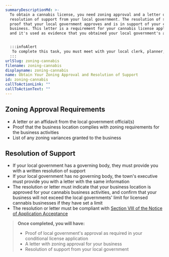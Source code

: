 ```yaml
---
summaryDescriptionMd: >-
  To obtain a cannabis license, you need zoning approval and a letter of
  resolution of support from your local government. The resolution of support is
  proof that your local government approves and is in support of your cannabis
  business. This letter is a requirement for your cannabis license application,
  and it's used as evidence that you obtained your local government's approval.


  :::infoAlert 
   To complete this task, you must meet with your local clerk, planner, engineer, and zoning officer.
  :::
urlSlug: zoning-cannabis
filename: zoning-cannabis
displayname: zoning-cannabis
name: Obtain Your Zoning Approval and Resolution of Support
id: zoning-cannabis
callToActionLink: ""
callToActionText: ""
---
```


## Zoning Approval Requirements

- A letter or an affidavit from the local government official(s)
- Proof that the business location complies with zoning requirements for the business activities
- List of any zoning variances granted to the business

## Resolution of Support

- If your local government has a governing body, they must provide you with a written resolution of support
- If your local government has no governing body, the town's executive must provide you with a letter with the same information
- The resolution or letter must indicate that your business location is approved for your cannabis business activities, and confirm that your business will not exceed the local governments' limit for licensed cannabis businesses if they have set a limit
- The resolution or letter must be compliant with [Section VIII of the Notice of Application Acceptance](https://www.nj.gov/cannabis/documents/businesses/personal-use/Final%20Notice%20of%20Application%20Acceptance.pdf)

> **Once completed, you will have:**
>
> - Proof of local government's approval as required in your conditional license application
> - A letter with zoning approval for your business
> - Resolution of support from your local government
